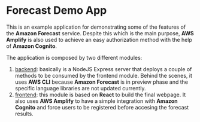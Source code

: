 # Forecast Demo App
This is an example application for demonstrating some of the features of the **Amazon Forecast** service.
Despite this which is the main purpose, **AWS Amplify** is also used to achieve an easy authorization method with the help of **Amazon Cognito**.

The application is composed by two different modules:
1. [backend](./backend): basically is a NodeJS Express server that deploys a couple of methods to be consumed by the frontend module. Behind the scenes, it uses **AWS CLI** because **Amazon Forecast** is in preview phase and the specific language libraries are not updated currently.
2. [frontend](./frontend): this module is based on **React** to build the final webpage. It also uses **AWS Amplify** to have a simple integration with **Amazon Cognito** and force users to be registered before accesing the forecast results.
